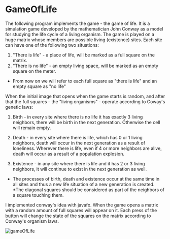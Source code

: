 # GameOfLife

The following program implements the game - the game of life.
It is a simulation game developed by the mathematician John Conway as a model for studying the life cycle of a living organism.
The game is played on a huge matrix whose members are possible living (existence) sites.
Each site can have one of the following two situations:
1. "There is life" - a place of life, will be marked as a full square on the matrix.
2. "There is no life" - an empty living space, will be marked as an empty square on the meter.

* From now on we will refer to each full square as "there is life" and an empty square as "no life"

When the initial image that opens when the game starts is random,
and after that the full squares - the "living organisms" - operate according to Coway's genetic laws:

1. Birth - in every site where there is no life it has exactly 3 living neighbors, there will be birth in the next generation. Otherwise the cell will remain empty.

2. Death - in every site where there is life, which has 0 or 1 living neighbors, death will occur in the next generation as a result of loneliness.
Wherever there is life, even if 4 or more neighbors are alive, death will occur as a result of a population explosion.

3. Existence - in any site where there is life and it has 2 or 3 living neighbors, it will continue to exist in the next generation as well.



* The processes of birth, death and existence occur at the same time in all sites and thus a new life situation of a new generation is created.
*The diagonal squares should be considered as part of the neighbors of a square touching them.


I implemented conway's idea with javafx.
When the game opens a matrix with a random amount of full squares will appear on it. 
Each press of the button will change the state of the squares on the matrix according to Conway's organism laws.




![gameOfLife](https://user-images.githubusercontent.com/104766812/207024790-a9bc279f-28e5-4e1f-9413-0290d6610bf7.gif)


